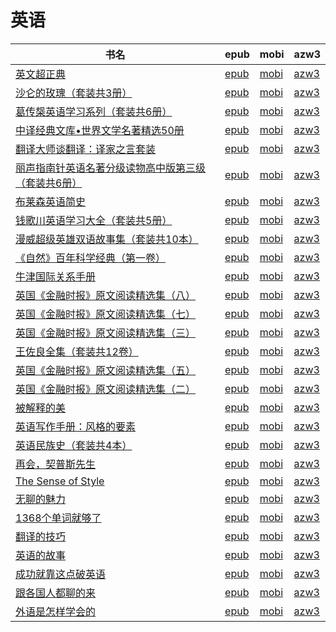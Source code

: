 # 英语

| 书名 | epub | mobi | azw3 |
| --- | --- | --- | --- |
| [英文超正典](http://ct.dalanmei.com/f/31084289-771228431-004437) | [epub](http://ct.dalanmei.com/f/31084289-771228431-004437) | [mobi](http://ct.dalanmei.com/f/31084289-771240391-91927a) | [azw3](http://ct.dalanmei.com/f/31084289-771232433-fbdb94) |
| [沙仑的玫瑰（套装共3册）](http://ct.dalanmei.com/f/31084289-771228974-f05695) | [epub](http://ct.dalanmei.com/f/31084289-771228974-f05695) | [mobi](http://ct.dalanmei.com/f/31084289-771240705-d60ec8) | [azw3](http://ct.dalanmei.com/f/31084289-771232728-23ea82) |
| [葛传椝英语学习系列（套装共6册）](http://ct.dalanmei.com/f/31084289-580179990-d3e35c) | [epub](http://ct.dalanmei.com/f/31084289-580179990-d3e35c) | [mobi](http://ct.dalanmei.com/f/31084289-580180201-b93916) | [azw3](http://ct.dalanmei.com/f/31084289-580180104-97f094) |
| [中译经典文库•世界文学名著精选50册](http://ct.dalanmei.com/f/31084289-570175739-25e5ea) | [epub](http://ct.dalanmei.com/f/31084289-570175739-25e5ea) | [mobi](http://ct.dalanmei.com/f/31084289-570301981-621c2c) | [azw3](http://ct.dalanmei.com/f/31084289-570371363-e63287) |
| [翻译大师谈翻译：译家之言套装](http://ct.dalanmei.com/f/31084289-570163018-828015) | [epub](http://ct.dalanmei.com/f/31084289-570163018-828015) | [mobi](http://ct.dalanmei.com/f/31084289-570315393-f7f1c0) | [azw3](http://ct.dalanmei.com/f/31084289-571047072-17e8a4) |
| [丽声指南针英语名著分级读物高中版第三级（套装共6册）](http://ct.dalanmei.com/f/31084289-570156398-b260cc) | [epub](http://ct.dalanmei.com/f/31084289-570156398-b260cc) | [mobi](http://ct.dalanmei.com/f/31084289-570329279-19f632) | [azw3](http://ct.dalanmei.com/f/31084289-571397615-ab05e3) |
| [布莱森英语简史](http://ct.dalanmei.com/f/31084289-571729154-c12327) | [epub](http://ct.dalanmei.com/f/31084289-571729154-c12327) | [mobi](http://ct.dalanmei.com/f/31084289-572083330-4d98f5) | [azw3](http://ct.dalanmei.com/f/31084289-572112121-71551e) |
| [钱歌川英语学习大全（套装共5册）](http://ct.dalanmei.com/f/31084289-571712574-8fa032) | [epub](http://ct.dalanmei.com/f/31084289-571712574-8fa032) | [mobi](http://ct.dalanmei.com/f/31084289-572114593-c21408) | [azw3](http://ct.dalanmei.com/f/31084289-572132047-4c8bb3) |
| [漫威超级英雄双语故事集（套装共10本）](http://ct.dalanmei.com/f/31084289-571661940-31c139) | [epub](http://ct.dalanmei.com/f/31084289-571661940-31c139) | [mobi](http://ct.dalanmei.com/f/31084289-572116809-0f8bd9) | [azw3](http://ct.dalanmei.com/f/31084289-572177522-638101) |
| [《自然》百年科学经典（第一卷）](http://ct.dalanmei.com/f/31084289-571650690-6c1711) | [epub](http://ct.dalanmei.com/f/31084289-571650690-6c1711) | [mobi](http://ct.dalanmei.com/f/31084289-572120114-376f98) | [azw3](http://ct.dalanmei.com/f/31084289-572180265-45fd0d) |
| [牛津国际关系手册](http://ct.dalanmei.com/f/31084289-571534730-d844cf) | [epub](http://ct.dalanmei.com/f/31084289-571534730-d844cf) | [mobi](http://ct.dalanmei.com/f/31084289-571804753-0d058c) | [azw3](http://ct.dalanmei.com/f/31084289-572195537-a8baac) |
| [英国《金融时报》原文阅读精选集（八）](http://ct.dalanmei.com/f/31084289-571544524-3139a1) | [epub](http://ct.dalanmei.com/f/31084289-571544524-3139a1) | [mobi](http://ct.dalanmei.com/f/31084289-571814900-5960b2) | [azw3](http://ct.dalanmei.com/f/31084289-572197524-4bd4de) |
| [英国《金融时报》原文阅读精选集（七）](http://ct.dalanmei.com/f/31084289-571546897-0185a9) | [epub](http://ct.dalanmei.com/f/31084289-571546897-0185a9) | [mobi](http://ct.dalanmei.com/f/31084289-571815947-30195a) | [azw3](http://ct.dalanmei.com/f/31084289-572197949-5d4560) |
| [英国《金融时报》原文阅读精选集（三）](http://ct.dalanmei.com/f/31084289-571547419-70123d) | [epub](http://ct.dalanmei.com/f/31084289-571547419-70123d) | [mobi](http://ct.dalanmei.com/f/31084289-571816169-11d6a7) | [azw3](http://ct.dalanmei.com/f/31084289-572198134-abc219) |
| [王佐良全集（套装共12卷）](http://ct.dalanmei.com/f/31084289-571548090-41302e) | [epub](http://ct.dalanmei.com/f/31084289-571548090-41302e) | [mobi](http://ct.dalanmei.com/f/31084289-571818428-b48db9) | [azw3](http://ct.dalanmei.com/f/31084289-572198721-9bbfac) |
| [英国《金融时报》原文阅读精选集（五）](http://ct.dalanmei.com/f/31084289-571548250-88fc7d) | [epub](http://ct.dalanmei.com/f/31084289-571548250-88fc7d) | [mobi](http://ct.dalanmei.com/f/31084289-571818654-39c1bc) | [azw3](http://ct.dalanmei.com/f/31084289-572198837-5226f6) |
| [英国《金融时报》原文阅读精选集（二）](http://ct.dalanmei.com/f/31084289-571548594-2efd39) | [epub](http://ct.dalanmei.com/f/31084289-571548594-2efd39) | [mobi](http://ct.dalanmei.com/f/31084289-571819959-2efe29) | [azw3](http://ct.dalanmei.com/f/31084289-572199283-fbd9fd) |
| [被解释的美](http://ct.dalanmei.com/f/31084289-571549175-bc269d) | [epub](http://ct.dalanmei.com/f/31084289-571549175-bc269d) | [mobi](http://ct.dalanmei.com/f/31084289-571825854-6d020b) | [azw3](http://ct.dalanmei.com/f/31084289-572199730-932001) |
| [英语写作手册：风格的要素](http://ct.dalanmei.com/f/31084289-571548060-49674c) | [epub](http://ct.dalanmei.com/f/31084289-571548060-49674c) | [mobi](http://ct.dalanmei.com/f/31084289-571818359-eb4f43) | [azw3](http://ct.dalanmei.com/f/31084289-572054257-688747) |
| [英语民族史（套装共4本）](http://ct.dalanmei.com/f/31084289-571548887-a8681f) | [epub](http://ct.dalanmei.com/f/31084289-571548887-a8681f) | [mobi](http://ct.dalanmei.com/f/31084289-571821526-8075b5) | [azw3](http://ct.dalanmei.com/f/31084289-572063152-cb292b) |
| [再会，契普斯先生](http://ct.dalanmei.com/f/31084289-571555937-e15f58) | [epub](http://ct.dalanmei.com/f/31084289-571555937-e15f58) | [mobi](http://ct.dalanmei.com/f/31084289-571910569-64a27d) | [azw3](http://ct.dalanmei.com/f/31084289-572072889-0c2484) |
| [The Sense of Style](http://ct.dalanmei.com/f/31084289-571556010-192525) | [epub](http://ct.dalanmei.com/f/31084289-571556010-192525) | [mobi](http://ct.dalanmei.com/f/31084289-571911697-bc400a) | [azw3](http://ct.dalanmei.com/f/31084289-572072970-4ce13f) |
| [无聊的魅力](http://ct.dalanmei.com/f/31084289-571590406-eddef4) | [epub](http://ct.dalanmei.com/f/31084289-571590406-eddef4) | [mobi](http://ct.dalanmei.com/f/31084289-571737273-d667de) | [azw3](http://ct.dalanmei.com/f/31084289-571863291-ad232a) |
| [1368个单词就够了](http://ct.dalanmei.com/f/31084289-571590361-3cbcf8) | [epub](http://ct.dalanmei.com/f/31084289-571590361-3cbcf8) | [mobi](http://ct.dalanmei.com/f/31084289-571737300-52ebe2) | [azw3](http://ct.dalanmei.com/f/31084289-571863460-1cb04b) |
| [翻译的技巧](http://ct.dalanmei.com/f/31084289-571496546-6ba491) | [epub](http://ct.dalanmei.com/f/31084289-571496546-6ba491) | [mobi](http://ct.dalanmei.com/f/31084289-571774440-e3d04a) | [azw3](http://ct.dalanmei.com/f/31084289-571871040-9baca8) |
| [英语的故事](http://ct.dalanmei.com/f/31084289-571517472-07d7a6) | [epub](http://ct.dalanmei.com/f/31084289-571517472-07d7a6) | [mobi](http://ct.dalanmei.com/f/31084289-571778151-ba9192) | [azw3](http://ct.dalanmei.com/f/31084289-571877054-ff9557) |
| [成功就靠这点破英语](http://ct.dalanmei.com/f/31084289-571525640-6ff230) | [epub](http://ct.dalanmei.com/f/31084289-571525640-6ff230) | [mobi](http://ct.dalanmei.com/f/31084289-571780530-04a9fc) | [azw3](http://ct.dalanmei.com/f/31084289-571880356-872182) |
| [跟各国人都聊的来](http://ct.dalanmei.com/f/31084289-571425655-cffd2f) | [epub](http://ct.dalanmei.com/f/31084289-571425655-cffd2f) | [mobi](http://ct.dalanmei.com/f/31084289-571783315-c885cf) | [azw3](http://ct.dalanmei.com/f/31084289-571884343-04280b) |
| [外语是怎样学会的](http://ct.dalanmei.com/f/31084289-571453838-0355e0) | [epub](http://ct.dalanmei.com/f/31084289-571453838-0355e0) | [mobi](http://ct.dalanmei.com/f/31084289-571787406-1c5be1) | [azw3](http://ct.dalanmei.com/f/31084289-571887385-54b505) |
